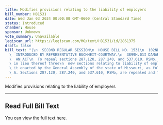 ```yaml
---
title: Modifies provisions relating to the liability of employers
bill_number: HB1531
date: Wed Jan 03 2024 00:00:00 GMT-0600 (Central Standard Time)
status: Introduced
chamber: House
sponsor: Unknown
vote_summary: Unavailable
legiscan_url: https://legiscan.com/MO/text/HB1531/id/2861375
draft: false
bill_text: "|\n  SECOND REGULAR SESSION\n  HOUSE BILL NO. 1531\n  102ND GENERAL ASSEMBLY\n\
  \  INTRODUCED BY REPRESENTATIVE BUCHHEIT-COURTWAY.\n  3899H.01I DANARADEMANMILLER,ChiefClerk\n\
  \  AN ACT\n  To repeal sections 287.120, 287.240, and 537.610, RSMo, and to enact\
  \ in lieu thereof three\n  new sections relating to liability of employers.\n  Be\
  \ it enacted by the General Assembly of the state of Missouri, as follows:\n  Section\
  \ A. Sections 287.120, 287.240, and 537.610, RSMo, are repealed and three"
---
```

Modifies provisions relating to the liability of employers

---

## Read Full Bill Text

You can view the full text [here](https://legiscan.com/MO/text/HB1531/id/2861375).
